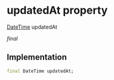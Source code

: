 


# updatedAt property






[DateTime](https://api.dart.dev/stable/2.12.3/dart-core/DateTime-class.html) updatedAt
  
_final_






## Implementation

```dart
final DateTime updatedAt;


```







